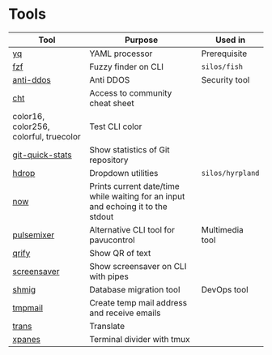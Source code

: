 # Tools
|Tool|Purpose|Used in|
|----|-------|-------|
|[yq](https://github.com/mikefarah/yq)|YAML processor|Prerequisite|
|[fzf](https://github.com/junegunn/fzf)|Fuzzy finder on CLI|`silos/fish`|
|[anti-ddos](https://github.com/anti-ddos/Anti-DDOS)|Anti DDOS|Security tool|
|[cht](https://cht.sh)|Access to community cheat sheet||
|color16, color256, colorful, truecolor|Test CLI color||
|[git-quick-stats](https://github.com/arzzen/git-quick-stats)|Show statistics of Git repository||
|[hdrop](https://github.com/hyprwm/contrib#hdrop)|Dropdown utilities|`silos/hyrpland`|
|[now](https://github.com/apankrat/now.sh)|Prints current date/time while waiting for an input and echoing it to the stdout||
|[pulsemixer](https://github.com/GeorgeFilipkin/pulsemixer)|Alternative CLI tool for pavucontrol|Multimedia tool|
|[qrify](https://github.com/alexanderepstein/Bash-Snippets)|Show QR of text||
|[screensaver](https://github.com/pipeseroni/pipes.sh)|Show screensaver on CLI with pipes||
|[shmig](https://github.com/mbucc/shmig)|Database migration tool|DevOps tool|
|[tmpmail](https://github.com/sdushantha/tmpmail)|Create temp mail address and receive emails||
|[trans](https://github.com/soimort/translate-shell)|Translate||
|[xpanes](https://github.com/greymd/tmux-xpanes)|Terminal divider with tmux||
